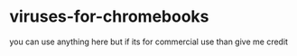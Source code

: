 # viruses-for-chromebooks
you can use anything here but if its for commercial use than give me credit
